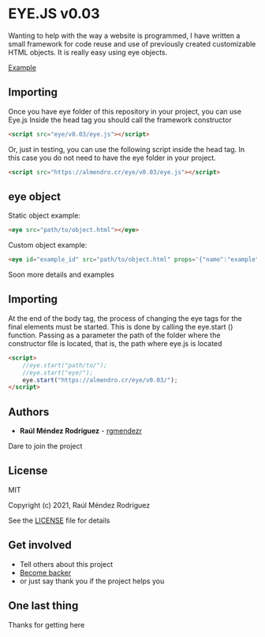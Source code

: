 # EYE.JS v0.03

Wanting to help with the way a website is programmed, I have written a small framework for code reuse and use of
previously created customizable HTML objects. It is really easy using eye objects.


[Example](https://almendro.cr/eye/example/)


## Importing

Once you have eye folder of this repository in your project, you can use Eye.js 
Inside the head tag you should call the framework constructor

```HTML
<script src="eye/v0.03/eye.js"></script>
```

Or, just in testing, you can use the following script inside the head tag. 
In this case you do not need to have the eye folder in your project.

```HTML
<script src="https://almendro.cr/eye/v0.03/eye.js"></script>
```

## eye object

Static object example:

```HTML
<eye src="path/to/object.html"></eye>
```

Custom object example:

```HTML
<eye id="example_id" src="path/to/object.html" props='{"name":"example", "type": "json"}'></eye>
```

Soon more details and examples

## Importing

At the end of the body tag, the process of changing the eye tags for the final elements must be started.
This is done by calling the eye.start () function.
Passing as a parameter the path of the folder where the constructor file is located, that is, the path where eye.js is located

```HTML
<script>
    //eye.start("path/to/");
    //eye.start("eye/");
    eye.start("https://almendro.cr/eye/v0.03/");
</script>
```


## Authors

* **Raúl Méndez Rodríguez** - [rgmendezr](https://github.com/rgmendezr)

Dare to join the project


## License

MIT

Copyright (c) 2021, Raúl Méndez Rodríguez

See the [LICENSE](LICENSE) file for details

## Get involved

* Tell others about this project
* [Become backer](https://github.com/sponsors/rgmendezr)
* or just say thank you if the project helps you

## One last thing

Thanks for getting here
